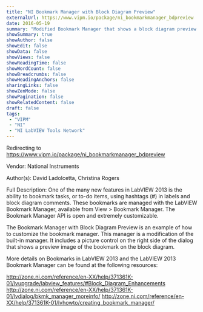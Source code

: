 ```yaml
---
title: "NI Bookmark Manager with Block Diagram Preview"
externalUrl: https://www.vipm.io/package/ni_bookmarkmanager_bdpreview
date: 2016-05-19
summary: "Modified Bookmark Manager that shows a block diagram preview image"
showSummary: true
showAuthor: false
showEdit: false
showData: false
showViews: false
showReadingTime: false
showWordCount: false
showBreadcrumbs: false
showHeadingAnchors: false
sharingLinks: false
showZenMode: false
showPagination: false
showRelatedContent: false
draft: false
tags:
 - "VIPM"
 - "NI"
 - "NI LabVIEW Tools Network"
---
```


Redirecting to https://www.vipm.io/package/ni_bookmarkmanager_bdpreview

Vendor: National Instruments

Author(s): David Ladolcetta, Christina Rogers
 
Full Description:
One of the many new features in LabVIEW 2013 is the ability to bookmark tasks, or to-do items, using hashtags (#) in labels and block diagram comments.  These bookmarks are managed with the LabVIEW Bookmark Manager, available from View > Bookmark Manager.  The Bookmark Manager API is open and extremely customizable.  

The Bookmark Manager with Block Diagram Preview is an example of how to customize the bookmark manager.  This manager is a modification of the built-in manager.  It includes a picture control on the right side of the dialog that shows a preview image of the bookmark on the block diagram.  

More details on Bookmarks in LabVIEW 2013 and the LabVIEW 2013 Bookmark Manager can be found at the following resources:

http://zone.ni.com/reference/en-XX/help/371361K-01/lvupgrade/labview_features/#Block_Diagram_Enhancements
http://zone.ni.com/reference/en-XX/help/371361K-01/lvdialog/bkmk_manager_moreinfo/
http://zone.ni.com/reference/en-XX/help/371361K-01/lvhowto/creating_bookmark_manager/